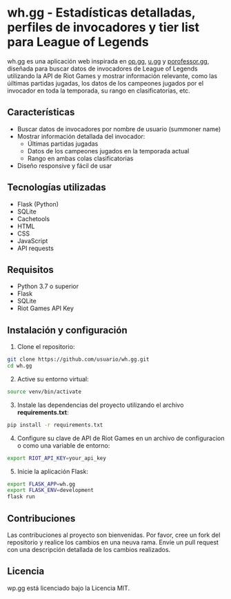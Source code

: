 # wh.gg - Estadísticas detalladas, perfiles de invocadores y tier list para League of Legends

wh.gg es una aplicación web inspirada en [op.gg](https://www.op.gg/), [u.gg](https://u.gg/) y [porofessor.gg](https://porofessor.gg/), diseñada para buscar datos de invocadores de League of Legends utilizando la API de Riot Games y mostrar información relevante, como las úiltimas partidas jugadas, los datos de los campeones jugados por el invocador en toda la temporada, su rango en clasificatorias, etc.


## Características

- Buscar datos de invocadores por nombre de usuario (summoner name)
- Mostrar información detallada del invocador:
    - Últimas partidas jugadas
    - Datos de los campeones jugados en la temporada actual
    - Rango en ambas colas clasificatorias
- Diseño responsive y fácil de usar


## Tecnologías utilizadas

- Flask (Python)
- SQLite
- Cachetools
- HTML
- CSS
- JavaScript
- API requests


## Requisitos

- Python 3.7 o superior
- Flask
- SQLite
- Riot Games API Key


## Instalación y configuración

1. Clone el repositorio:
```bash
git clone https://github.com/usuario/wh.gg.git
cd wh.gg
```
2. Active su entorno virtual:
```bash
source venv/bin/activate
```
3. Instale las dependencias del proyecto utilizando el archivo **requirements.txt**:
```bash
pip install -r requirements.txt
```
4. Configure su clave de API de Riot Games en un archivo de configuracion o como una variable de entorno:
```bash
export RIOT_API_KEY=your_api_key
```
5. Inicie la aplicación Flask:
```bash
export FLASK_APP=wh.gg
export FLASK_ENV=development
flask run
```


## Contribuciones

Las contribuciones al proyecto son bienvenidas. Por favor, cree un fork del repositorio y realice los cambios en una neuva rama. Envíe un pull request con una descripción detallada de los cambios realizados.

## Licencia

wp.gg está licenciado bajo la Licencia MIT.